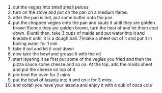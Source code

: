1) cut the vegies into small small peices 
2) turn on the stove and put on the pan on a medium flame.
3) after the pan is hot, put some butter onto the pan
4) put the chopped vegies onto the pan and saute it until they are golden brown
5)once they are golden brown, turn the heat of and let them cool down.
6)until then, take 3 cups of maida and put water into it and kneade it untill it is a dough ball.
7)make a sheet out of it and put it in boiling water for 1 min
8) take it out and let it cool down
9) now take the bowl and grease it with the oil
10) start layering it as first put some of the vegies you fried and then the pizza sauce some chesse and so on. At the top, add the maida sheet and put the cheese on top of it 
11) pre heat the oven for 2 mins
12) put the bowl of lasania into it and on it for 3 mins.
13) and voila!! you have your lasania and enjoy it with a cub of coca cola